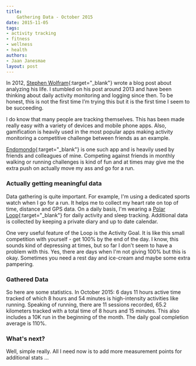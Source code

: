 ```yaml
---
title:
    Gathering Data - October 2015
date: 2015-11-05
tags:
- activity tracking
- fitness
- wellness
- health
authors:
- Jaan Janesmae
layout: post
---
```

In 2012, [Stephen Wolfram][stephenwolfram]{:target="_blank"} wrote a blog post about analyzing his life. I stumbled on his post around 2013 and have been thinking about daily activity monitoring and logging since then. To be honest, this is not the first time I’m trying this but it is the first time I seem to be succeeding.

I do know that many people are tracking themselves. This has been made really easy with a variety of devices and mobile phone apps. Also, gamification is heavily used in the most popular apps making activity monitoring a competitive challenge between friends as an example.

[Endomondo][endomondo]{:target="_blank"} is one such app and is heavily used by friends and colleagues of mine. Competing against friends in monthly walking or running challenges is kind of fun and at times may give me the extra push on actually move my ass and go for a run.

### Actually getting meaningful data

Data gathering is quite important. For example, I'm using a dedicated sports watch when I go for a run. It helps me to collect my heart rate on top of time, distance and GPS data. On a daily basis, I'm wearing a [Polar Loop][polarloop]{:target="_blank"} for daily activity and sleep tracking. Additional data is collected by keeping a private diary and up to date calendar.

One very useful feature of the Loop is the Activity Goal. It is like this small competition with yourself - get 100% by the end of the day. I know, this sounds kind of depressing at times, but so far I don't seem to have a problem with this. Yes, there are days when I'm not giving 100% but this is okay. Sometimes you need a rest day and ice-cream and maybe some extra pampering.

### Gathered Data

So here are some statistics. In October 2015: 6 days 11 hours active time tracked of which 8 hours and 54 minutes is high-intensity activities like running. Speaking of running, there are 11 sessions recorded, 65.2 kilometers tracked with a total time of 8 hours and 15 minutes. This also includes a 10K run in the beginning of the month. The daily goal completion average is 110%.

### What's next?

Well, simple really. All I need now is to add more measurement points for additional stats ...


[stephenwolfram]:   http://blog.stephenwolfram.com/2012/03/the-personal-analytics-of-my-life/
[endomondo]:        https://www.endomondo.com
[polarloop]:        http://www.polar.com/en/products/get_active/fitness_crosstraining/loop
